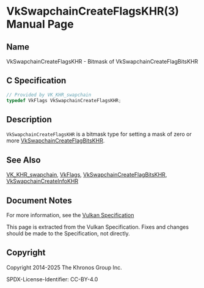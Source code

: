 # VkSwapchainCreateFlagsKHR(3) Manual Page

## Name

VkSwapchainCreateFlagsKHR - Bitmask of VkSwapchainCreateFlagBitsKHR



## [](#_c_specification)C Specification

```c++
// Provided by VK_KHR_swapchain
typedef VkFlags VkSwapchainCreateFlagsKHR;
```

## [](#_description)Description

`VkSwapchainCreateFlagsKHR` is a bitmask type for setting a mask of zero or more [VkSwapchainCreateFlagBitsKHR](https://registry.khronos.org/vulkan/specs/latest/man/html/VkSwapchainCreateFlagBitsKHR.html).

## [](#_see_also)See Also

[VK\_KHR\_swapchain](https://registry.khronos.org/vulkan/specs/latest/man/html/VK_KHR_swapchain.html), [VkFlags](https://registry.khronos.org/vulkan/specs/latest/man/html/VkFlags.html), [VkSwapchainCreateFlagBitsKHR](https://registry.khronos.org/vulkan/specs/latest/man/html/VkSwapchainCreateFlagBitsKHR.html), [VkSwapchainCreateInfoKHR](https://registry.khronos.org/vulkan/specs/latest/man/html/VkSwapchainCreateInfoKHR.html)

## [](#_document_notes)Document Notes

For more information, see the [Vulkan Specification](https://registry.khronos.org/vulkan/specs/latest/html/vkspec.html#VkSwapchainCreateFlagsKHR)

This page is extracted from the Vulkan Specification. Fixes and changes should be made to the Specification, not directly.

## [](#_copyright)Copyright

Copyright 2014-2025 The Khronos Group Inc.

SPDX-License-Identifier: CC-BY-4.0
